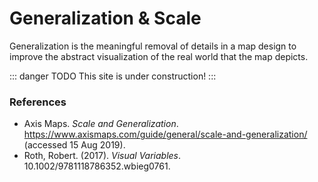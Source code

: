 # Generalization & Scale
Generalization is the meaningful removal of details in a map design to improve the abstract visualization of the real world that the map depicts. 

::: danger TODO
This site is under construction!
:::

### References 
- Axis Maps. *Scale and Generalization*. https://www.axismaps.com/guide/general/scale-and-generalization/ (accessed 15 Aug 2019).
- Roth, Robert. (2017). *Visual Variables*. 10.1002/9781118786352.wbieg0761. 